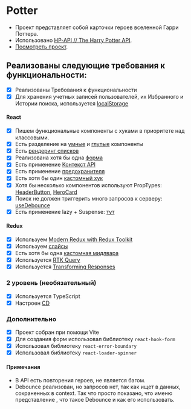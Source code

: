 # <h1>Potter</h1>

* Проект представляет собой карточки героев вселенной Гарри Поттера.
* Использовано [HP-API // The Harry Potter API](https://hp-api.onrender.com/). 
* [Посмотреть проект](https://potter-nu.vercel.app/).

## Реализованы следующие требования к функциональности:

-   [x] Реализованы Требования к функциональности
-   [x] Для хранения учетных записей пользователей, их Избранного и Истории поиска, используется [localStorage](https://github.com/Lisowez/Potter/blob/develop/potter/src/utils/workUser/forWorkWithUser.tsx)

#### React

-   [x] Пишем функциональные компоненты с хуками в приоритете над классовыми.
-   [x] Есть разделение на [умные](https://github.com/Lisowez/Potter/blob/develop/potter/src/pages/History/History.tsx) и [глупые](https://github.com/Lisowez/Potter/blob/develop/potter/src/components/Buttons/HeaderButton.tsx) компоненты
-   [x] Есть [рендеринг списков](https://github.com/Lisowez/Potter/blob/develop/potter/src/pages/Home/Home.tsx)
-   [x] Реализована хотя бы одна [форма](https://github.com/Lisowez/Potter/blob/develop/potter/src/components/Forms/Form.tsx)
-   [x] Есть применение [Контекст API](https://github.com/Lisowez/Potter/blob/develop/potter/src/App.tsx)
-   [x] Есть применение [предохранителя](https://github.com/Lisowez/Potter/blob/develop/potter/src/App.tsx)
-   [x] Есть хотя бы один [кастомный хук](https://github.com/Lisowez/Potter/blob/develop/potter/src/pages/Header/useUserLogin.tsx)
-   [x] Хотя бы несколько компонентов используют PropTypes: [HeaderButton](https://github.com/Lisowez/Potter/blob/develop/potter/src/components/Buttons/HeaderButton.tsx), [HeroCard](https://github.com/Lisowez/Potter/blob/develop/potter/src/components/HeroCard/HeroCard.tsx)
-   [x] Поиск не должен триггерить много запросов к серверу: [useDebounce](https://github.com/Lisowez/Potter/blob/develop/potter/src/pages/Header/useDebounce.tsx)
-   [x] Есть применение lazy + Suspense: [тут](https://github.com/Lisowez/Potter/blob/develop/potter/src/utils/router.tsx)

#### Redux

-   [x] Используем [Modern Redux with Redux Toolkit](https://github.com/Lisowez/Potter/blob/develop/potter/src/App/store/store.tsx)
-   [x] Используем [слайсы](https://github.com/Lisowez/Potter/blob/develop/potter/src/App/store/userSlice.tsx)
-   [x] Есть хотя бы одна [кастомная мидлвара](https://github.com/Lisowez/Potter/blob/develop/potter/src/App/store/userMiddleware.tsx)
-   [x] Используется [RTK Query](https://github.com/Lisowez/Potter/blob/develop/potter/src/App/store/api/api.tsx)
-   [x] Используется [Transforming Responses](https://github.com/Lisowez/Potter/blob/develop/potter/src/App/store/api/api.tsx)

### 2 уровень (необязательный)

-   [x] Используeтся TypeScript
-   [x] Настроен [CD](https://potter-nu.vercel.app/)

### **Дополнительно**

-   [x] Проект собран при помощи Vite
-   [x] Для создания форм использовал библиотеку `react-hook-form`
-   [x] Использовал библиотеку `react-error-boundary`
-   [x] Использовал библиотеку `react-loader-spinner`

#### **Примечания**
- В API есть повторения героев, не является багом.
- Debounce реализован, но запросов нет, так как ищет в данных, сохраненных в context. Так что просто показано, что именю представление , что такое Debounce и как его использовать.
